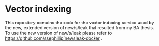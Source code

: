 # Vector indexing

This repository contains the code for the vector indexing service used by the new, extended version of new/s/leak that resulted from my BA thesis.\
To use the new version of new/s/leak please refer to https://github.com/ssephillip/newsleak-docker .
